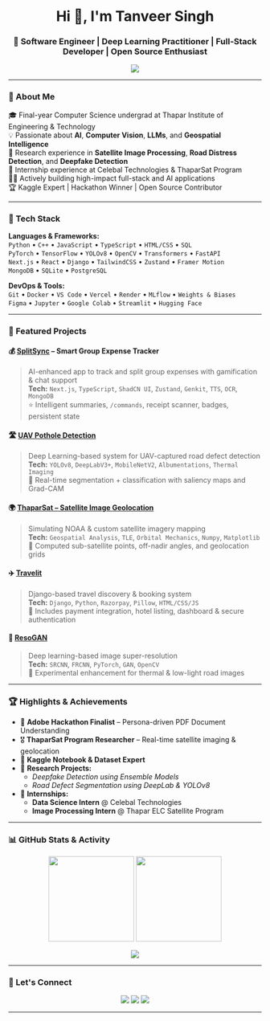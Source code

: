 <!-- Hero Banner -->
<h1 align="center">Hi 👋, I'm Tanveer Singh</h1>
<h3 align="center">🚀 Software Engineer | Deep Learning Practitioner | Full-Stack Developer | Open Source Enthusiast</h3>

<p align="center">
  <img src="https://readme-typing-svg.demolab.com?font=Fira+Code&weight=500&duration=4000&pause=1000&color=00F7FF&center=true&vCenter=true&width=650&lines=Crafting+AI-powered+solutions+%F0%9F%A4%96;Building+real-time+apps+%F0%9F%92%BB;Empowering+vision+with+Deep+Learning+%F0%9F%93%B0;Researching+ML%2C+CV%2C+OCR%2C+Geospatial+Tech+%F0%9F%8C%8D" />
</p>

---

### 🌟 About Me

🎓 Final-year Computer Science undergrad at Thapar Institute of Engineering & Technology  
💡 Passionate about **AI**, **Computer Vision**, **LLMs**, and **Geospatial Intelligence**  
🔬 Research experience in **Satellite Image Processing**, **Road Distress Detection**, and **Deepfake Detection**  
💼 Internship experience at Celebal Technologies & ThaparSat Program  
🧑‍💻 Actively building high-impact full-stack and AI applications  
🏆 Kaggle Expert | Hackathon Winner | Open Source Contributor

---

### 🔧 Tech Stack

**Languages & Frameworks:**  
`Python` • `C++` • `JavaScript` • `TypeScript` • `HTML/CSS` • `SQL`  
`PyTorch` • `TensorFlow` • `YOLOv8` • `OpenCV` • `Transformers` • `FastAPI`  
`Next.js` • `React` • `Django` • `TailwindCSS` • `Zustand` • `Framer Motion`  
`MongoDB` • `SQLite` • `PostgreSQL`

**DevOps & Tools:**  
`Git` • `Docker` • `VS Code` • `Vercel` • `Render` • `MLflow` • `Weights & Biases`  
`Figma` • `Jupyter` • `Google Colab` • `Streamlit` • `Hugging Face`

---

### 📌 Featured Projects

#### 💰 [SplitSync](https://github.com/tanveerbedi/SplitSync) – Smart Group Expense Tracker
> AI-enhanced app to track and split group expenses with gamification & chat support  
**Tech:** `Next.js`, `TypeScript`, `ShadCN UI`, `Zustand`, `Genkit`, `TTS`, `OCR`, `MongoDB`  
⭐ Intelligent summaries, `/commands`, receipt scanner, badges, persistent state

#### 🛣️ [UAV Pothole Detection](https://github.com/tanveerbedi/UAV_Pothole_Detection)
> Deep Learning-based system for UAV-captured road defect detection  
**Tech:** `YOLOv8`, `DeepLabV3+`, `MobileNetV2`, `Albumentations`, `Thermal Imaging`  
📍 Real-time segmentation + classification with saliency maps and Grad-CAM

#### 🌍 [ThaparSat – Satellite Image Geolocation](https://github.com/tanveerbedi/ThaparSat)
> Simulating NOAA & custom satellite imagery mapping  
**Tech:** `Geospatial Analysis`, `TLE`, `Orbital Mechanics`, `Numpy`, `Matplotlib`  
📡 Computed sub-satellite points, off-nadir angles, and geolocation grids

#### ✈️ [Travelit](https://github.com/tanveerbedi/Travelit)
> Django-based travel discovery & booking system  
**Tech:** `Django`, `Python`, `Razorpay`, `Pillow`, `HTML/CSS/JS`  
🧳 Includes payment integration, hotel listing, dashboard & secure authentication

#### 🧠 [ResoGAN](https://github.com/tanveerbedi/ResoGAN)
> Deep learning-based image super-resolution  
**Tech:** `SRCNN`, `FRCNN`, `PyTorch`, `GAN`, `OpenCV`  
🎯 Experimental enhancement for thermal & low-light road images

---

### 🏆 Highlights & Achievements

- 🥇 **Adobe Hackathon Finalist** – Persona-driven PDF Document Understanding
- 🎖️ **ThaparSat Program Researcher** – Real-time satellite imaging & geolocation
- 🥈 **Kaggle Notebook & Dataset Expert**
- 📘 **Research Projects:**  
  - *Deepfake Detection using Ensemble Models*  
  - *Road Defect Segmentation using DeepLab & YOLOv8*
- 💼 **Internships:**  
  - **Data Science Intern** @ Celebal Technologies  
  - **Image Processing Intern** @ Thapar ELC Satellite Program

---

### 📊 GitHub Stats & Activity

<p align="center">
  <img src="https://github-readme-stats.vercel.app/api?username=tanveerbedi&show_icons=true&theme=tokyonight&hide_border=true&count_private=true" height="170"/>
  <img src="https://github-readme-stats.vercel.app/api/top-langs/?username=tanveerbedi&layout=compact&theme=tokyonight&hide_border=true" height="170"/>
</p>

<p align="center">
  <img src="https://github-readme-activity-graph.vercel.app/graph?username=tanveerbedi&theme=tokyo-night&area=true" />
</p>

---

### 🤝 Let's Connect

<p align="center">
  <a href="https://www.linkedin.com/in/tanveer-singh-bedi-a8b811177/"><img src="https://img.shields.io/badge/-Tanveer%20Singh-blue?style=for-the-badge&logo=Linkedin&logoColor=white&link=https://www.linkedin.com/in/tanveer-singh-bedi-a8b811177/"/></a>
  <a href="mailto:tsbedi2604@gmail.com"><img src="https://img.shields.io/badge/Gmail-D14836?style=for-the-badge&logo=gmail&logoColor=white"/></a>
  <a href="https://github.com/tanveerbedi"><img src="https://img.shields.io/badge/GitHub-000?style=for-the-badge&logo=github&logoColor=white"/></a>
</p>

---

